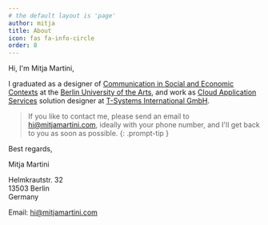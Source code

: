 ```yaml
---
# the default layout is 'page'
author: mitja
title: About
icon: fas fa-info-circle
order: 8
---
```


Hi, I'm Mitja Martini,

I graduated as a designer of [Communication in Social and Economic Contexts](https://www.udk-berlin.de/en/courses/translate-to-english-gesellschafts-und-wirtschaftskommunikation/) at the [Berlin University of the Arts](https://www.udk-berlin.de/en/university/), and work as [Cloud Application Services](https://www.t-systems.com/de/en/application-services/solutions/cloud-application-services) solution designer at [T-Systems International GmbH](https://www.t-systems.com/de/en).

> If you like to contact me, please send an email to [hi@mitjamartini.com](mailto:hi@mitjamartini.com), ideally with your phone number, and I'll get back to you as soon as possible.
{: .prompt-tip }

Best regards,

Mitja Martini

Helmkrautstr. 32<br/>
13503 Berlin<br/>
Germany

Email: [hi@mitjamartini.com](mailto:hi@mitjamartini.com)